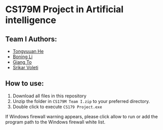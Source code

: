 # CS179M Project in Artificial intelligence

## Team I Authors:
* [Tongyuuan He](https://github.com/the1323)
* [Boning Li](https://github.com/BBBonnie)
* [Giang To](https://github.com/heerman7737)
* [Srikar Voleti](https://github.com/vsrikar08)

## How to use:

1. Download all files in this repository 
2. Unzip the folder in `CS179M Team I.zip` to your preferred directory.
3. Double click to execute `CS179 Project.exe` 

If Windows firewall warning appears, please click allow to run or add the program path to the Windows firewall white list.

